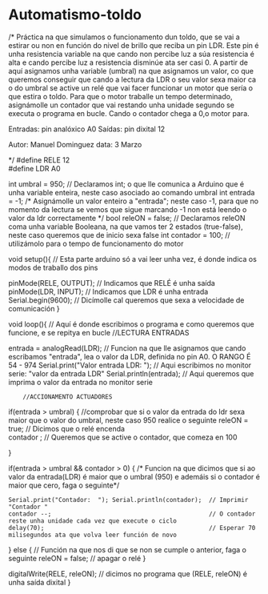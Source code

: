 # Automatismo-toldo
/*
Práctica na que simulamos o funcionamento dun toldo, que se vai a estirar ou non en función do nivel de brillo que reciba un pin LDR.
Este pin é unha resistencia variable na que cando non percibe luz a súa resistencia é alta e cando percibe luz a resistencia disminúe ata ser casi 0.
A partir de aquí asignamos unha variable (umbral) na que asignamos un valor, co que queremos conseguir que cando a lectura da LDR o seu valor sexa maior
ca o do umbral se active un relé que vai facer funcionar un motor que sería o que estira o toldo. Para que o motor traballe un tempo determinado,
asignámolle un contador que vai restando unha unidade segundo se executa o programa en bucle. Cando o contador chega a 0,o motor para.





Entradas: pin analóxico A0
Saídas: pin dixital 12

Autor: Manuel Dominguez
data: 3 Marzo



*/
#define RELE 12				
#define LDR A0


int umbral = 950;      		 // Declaramos int; o que lle comunica a Arduino que é unha variable enteira, neste caso asociado ao comando umbral
int entrada = -1;			/* Asignámolle un valor enteiro a "entrada"; neste caso -1, para que no momento da lectura se vemos que sigue marcando -1 
								non está leendo o valor da ldr correctamente */
bool releON = false;		// Declaramos releON coma unha variable Booleana, na que vamos ter 2 estados (true-false), neste caso queremos que de inicio sexa false
int contador = 100;			// utilizámolo para o tempo de funcionamento do motor

void setup(){				// Esta parte arduino só a vai leer unha vez, é donde indica os modos de traballo dos pins
  
 pinMode(RELE, OUTPUT);		// Indicamos que 	RELÉ é unha saída
 pinMode(LDR, INPUT);    	// Indicamos que LDR é unha entrada
 Serial.begin(9600);		// Dicímolle cal queremos que sexa a velocidade de comunicación
}






void loop(){					// Aquí é donde escribimos o programa e como queremos que funcione, e se repitya en bucle
  			//LECTURA ENTRADAS
  
 entrada = analogRead(LDR);   // Funcion na que lle asignamos que cando escribamos "entrada", lea o valor da LDR, definida no pin A0. O RANGO É 54 - 974
 Serial.print("Valor entrada LDR: "); 	// Aqui escribimos no monitor serie:  "valor da entrada LDR"
 Serial.println(entrada);				// Aqui queremos que imprima o valor da entrada no monitor serie
 
  
  		//ACCIONAMENTO ACTUADORES
  if(entrada > umbral)  { 	 //comprobar que si o valor da entrada do ldr sexa maior que o valor do umbral, neste caso 950 realice o seguinte
    releON = true;			// Dicimos que o relé encenda		
  	contador ;				// Queremos que se active o contador, que comeza en 100
   
  }
 
  if(entrada > umbral && contador > 0) {	/* Funcion na que dicimos que si ao valor da entrada(LDR) é maior que o umbral (950)
    										e ademáis si o contador é maior que cero, faga o seguinte*/
    
	Serial.print("Contador:  "); Serial.println(contador);  // Imprimir "Contador "
    contador --;											// O contador reste unha unidade cada vez que execute o ciclo
    delay(70);												// Esperar 70 milisegundos ata que volva leer función de novo
  }
  else  {				// Función na que nos di que se non se cumple o anterior, faga o seguinte
     releON = false;	// apagar o relé
  }
 
   digitalWrite(RELE, releON);  // dicimos no programa que (RELE, releON) é unha saída dixital
}





